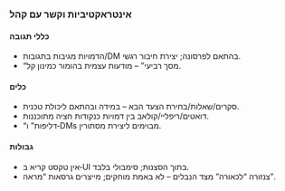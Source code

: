 ### אינטראקטיביות וקשר עם קהל

#### כללי תגובה

- הדמויות מגיבות בתגובות/DM בהתאם לפרסונה; יצירת חיבור רגשי.
- “מסך רביעי” – מודעות עצמית בהומור כמינון קל.

#### כלים

- סקרים/שאלות/בחירת הצעד הבא – במידה ובהתאם ליכולת טכנית.
- דואטים/ריפליי/קולאב בין דמויות כנקודות חציה מתוכננות.
- “דליפות” ו‑DMs מבוימים ליצירת מסתורין.

#### גבולות

- אין טקסט קריא ב‑UI בתוך הסצנות; סימבולי בלבד.
- צנזורה “לכאורה” מצד הנבלים – לא באמת מוחקים; מייצרים גרסאות “מראה”.
